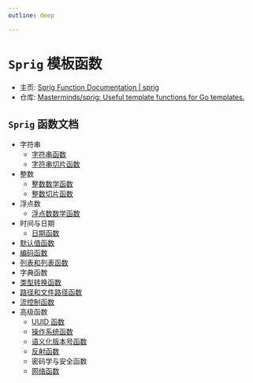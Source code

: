 ```yaml
---
outline: deep

---
```


# `Sprig` 模板函数

* 主页: [Sprig Function Documentation | sprig](http://masterminds.github.io/sprig/)
* 仓库: [Masterminds/sprig: Useful template functions for Go templates.](https://github.com/Masterminds/sprig)

## `Sprig` 函数文档

- 字符串
  - [字符串函数](./strings.md)
  - [字符串切片函数](./string-slice.md)
- 整数
  - [整数数学函数](./math.md)
  - [整数切片函数](./integer-slice.md)
- 浮点数
  - [浮点数数学函数](./mathf.md)
- 时间与日期
  - [日期函数](./date.md)
- [默认值函数](./defaults.md)
- [编码函数](./encoding.md)
- [列表和列表函数](./lists.md)
- 字典函数
- [类型转换函数](./conversion.md)
- [路径和文件路径函数](./paths.md)
- [流控制函数](./flow-control.md)
- 高级函数
  - [UUID 函数](./uuid.md)
  - [操作系统函数](./os.md)
  - [语义化版本号函数](./semver.md)
  - [反射函数](./reflection.md)
  - 密码学与安全函数
  - [网络函数](./network.md)
